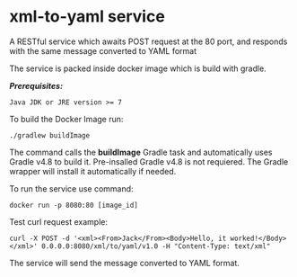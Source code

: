 # xml-to-yaml service
A RESTful service which awaits POST request at the 80 port, and responds with the same message converted to YAML format

The service is packed inside docker image which is build with gradle.

**_Prerequisites:_**
```
Java JDK or JRE version >= 7
```

To build the Docker Image run:
```
./gradlew buildImage
```
The command calls the **buildImage** Gradle task and automatically uses Gradle v4.8 to build it. Pre-insalled Gradle v4.8 is not requiered. The Gradle wrapper will install it automatically if needed.

To run the service use command:
```
docker run -p 8080:80 [image_id]
```

Test curl request example:
```
curl -X POST -d '<xml><From>Jack</From><Body>Hello, it worked!</Body></xml>' 0.0.0.0:8080/xml/to/yaml/v1.0 -H "Content-Type: text/xml"
```

The service will send the message converted to YAML format.